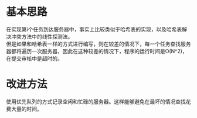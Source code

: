 # 基本思路
在实现第i个任务到达服务器中，事实上比较类似于哈希表的实现，以及哈希表解决冲突方法中的线性探测法。<br>
但是如果和哈希表一样的方式进行编写，则在较差的情况下，每一个任务查找服务器都将遍历一次服务器，因此在这种较差的情况下，程序的运行时间是O(N^2)，在提交审核中是超时的。
# 改进方法
使用优先队列的方式记录空闲和忙碌的服务器。这样能够避免在最坏的情况查找花费大量的时间。
